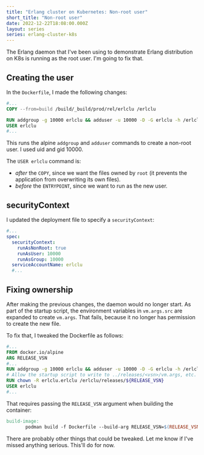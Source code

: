 ```yaml
---
title: "Erlang cluster on Kubernetes: Non-root user"
short_title: "Non-root user"
date: 2022-12-22T18:08:00.000Z
layout: series
series: erlang-cluster-k8s
---
```


The Erlang daemon that I've been using to demonstrate Erlang distribution on K8s is running as the root user. I'm going
to fix that.

## Creating the user

In the `Dockerfile`, I made the following changes:

```dockerfile
#...
COPY --from=build /build/_build/prod/rel/erlclu /erlclu

RUN addgroup -g 10000 erlclu && adduser -u 10000 -D -G erlclu -h /erlclu erlclu
USER erlclu
#...
```

This runs the alpine `addgroup` and `adduser` commands to create a non-root user. I used uid and gid 10000.

The `USER erlclu` command is:
- _after_ the `COPY`, since we want the files owned by `root` (it prevents the application from overwriting its own files).
- _before_ the `ENTRYPOINT`, since we want to run as the new user.

## securityContext

I updated the deployment file to specify a `securityContext`:

```yaml
#...
spec:
  securityContext:
    runAsNonRoot: true
    runAsUser: 10000
    runAsGroup: 10000
  serviceAccountName: erlclu
  #...
```

## Fixing ownership

After making the previous changes, the daemon would no longer start. As part of the startup script, the environment
variables in `vm.args.src` are expanded to create `vm.args`. That fails, because it no longer has permission to create
the new file.

To fix that, I tweaked the Dockerfile as follows:

```dockerfile
#...
FROM docker.io/alpine
ARG RELEASE_VSN
#...
RUN addgroup -g 10000 erlclu && adduser -u 10000 -D -G erlclu -h /erlclu erlclu
# Allow the startup script to write to ../releases/<vsn>/vm.args, etc.
RUN chown -R erlclu.erlclu /erlclu/releases/${RELEASE_VSN}
USER erlclu
#...
```

That requires passing the `RELEASE_VSN` argument when building the container:

```makefile
build-image:
       podman build -f Dockerfile --build-arg RELEASE_VSN=$(RELEASE_VSN) -t erlclu
```

There are probably other things that could be tweaked. Let me know if I've missed anything serious. This'll do for now.
